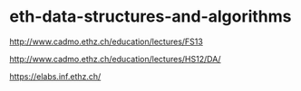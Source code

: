 eth-data-structures-and-algorithms
==================================

http://www.cadmo.ethz.ch/education/lectures/FS13

http://www.cadmo.ethz.ch/education/lectures/HS12/DA/

https://elabs.inf.ethz.ch/

